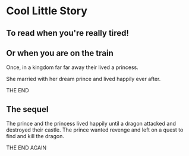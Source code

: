 # Cool Little Story
## To read when you're really tired!
## Or when you are on the train

Once, in a kingdom far far away their lived a princess.

She married with her dream prince and lived happily ever after.

THE END

## The sequel

The prince and the princess lived happily until a dragon attacked and destroyed their castle.
The prince wanted revenge and left on a quest to find and kill the dragon.

THE END AGAIN
